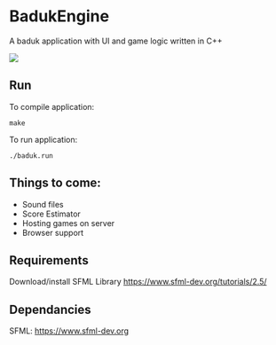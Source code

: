 # BadukEngine
A baduk application with UI and game logic written in C++

![](https://media.giphy.com/media/hQEJ4s3X1h10XlVFFe/giphy.gif)

## Run
To compile application:
```
make
```

To run application:
```
./baduk.run
```
## Things to come:
* Sound files
* Score Estimator
* Hosting games on server
* Browser support

## Requirements
Download/install SFML Library https://www.sfml-dev.org/tutorials/2.5/

## Dependancies
SFML: https://www.sfml-dev.org

